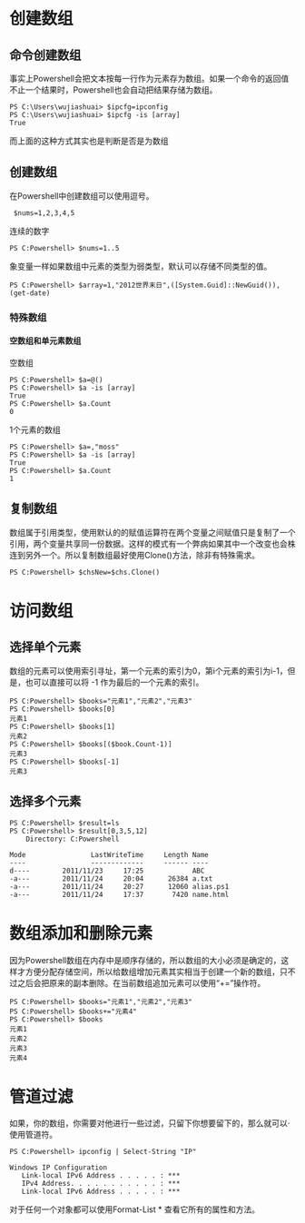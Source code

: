 # 创建数组

## 命令创建数组

事实上Powershell会把文本按每一行作为元素存为数组。如果一个命令的返回值不止一个结果时，Powershell也会自动把结果存储为数组。

```
PS C:\Users\wujiashuai> $ipcfg=ipconfig
PS C:\Users\wujiashuai> $ipcfg -is [array]
True
```

而上面的这种方式其实也是判断是否是为数组

## 创建数组

在Powershell中创建数组可以使用逗号。

```
 $nums=1,2,3,4,5
```

连续的数字

```
PS C:Powershell> $nums=1..5
```

象变量一样如果数组中元素的类型为弱类型，默认可以存储不同类型的值。

```
PS C:Powershell> $array=1,"2012世界末日",([System.Guid]::NewGuid()),(get-date)
```

### 特殊数组

#### 空数组和单元素数组

空数组

```
PS C:Powershell> $a=@()
PS C:Powershell> $a -is [array]
True
PS C:Powershell> $a.Count
0
```

1个元素的数组

```
PS C:Powershell> $a=,"moss"
PS C:Powershell> $a -is [array]
True
PS C:Powershell> $a.Count
1
```



## 复制数组

数组属于引用类型，使用默认的的赋值运算符在两个变量之间赋值只是复制了一个引用，两个变量共享同一份数据。这样的模式有一个弊病如果其中一个改变也会株连到另外一个。所以复制数组最好使用Clone()方法，除非有特殊需求。

```
PS C:Powershell> $chsNew=$chs.Clone()
```





#  访问数组

## 选择单个元素

数组的元素可以使用索引寻址，第一个元素的索引为0，第i个元素的索引为i-1，但是，也可以直接可以将 -1 作为最后的一个元素的索引。

```
PS C:Powershell> $books="元素1","元素2","元素3"
PS C:Powershell> $books[0]
元素1
PS C:Powershell> $books[1]
元素2
PS C:Powershell> $books[($book.Count-1)]
元素3
PS C:Powershell> $books[-1]
元素3
```

## 选择多个元素

```
PS C:Powershell> $result=ls
PS C:Powershell> $result[0,3,5,12]
    Directory: C:Powershell

Mode                LastWriteTime     Length Name
----                -------------     ------ ----
d----        2011/11/23     17:25            ABC
-a---        2011/11/24     20:04      26384 a.txt
-a---        2011/11/24     20:27      12060 alias.ps1
-a---        2011/11/24     17:37       7420 name.html
```



# 数组添加和删除元素

因为Powershell数组在内存中是顺序存储的，所以数组的大小必须是确定的，这样才方便分配存储空间，所以给数组增加元素其实相当于创建一个新的数组，只不过之后会把原来的副本删除。在当前数组追加元素可以使用“+=”操作符。

```
PS C:Powershell> $books="元素1","元素2","元素3"
PS C:Powershell> $books+="元素4"
PS C:Powershell> $books
元素1
元素2
元素3
元素4
```




# 管道过滤

如果，你的数组，你需要对他进行一些过滤，只留下你想要留下的，那么就可以·使用管道符。

```
PS C:Powershell> ipconfig | Select-String "IP"

Windows IP Configuration
   Link-local IPv6 Address . . . . . : ***
   IPv4 Address. . . . . . . . . . . : ***
   Link-local IPv6 Address . . . . . : ***
```





对于任何一个对象都可以使用Format-List * 查看它所有的属性和方法。

